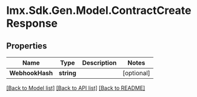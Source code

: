 # Imx.Sdk.Gen.Model.ContractCreateResponse

## Properties

Name | Type | Description | Notes
------------ | ------------- | ------------- | -------------
**WebhookHash** | **string** |  | [optional] 

[[Back to Model list]](../README.md#documentation-for-models) [[Back to API list]](../README.md#documentation-for-api-endpoints) [[Back to README]](../README.md)


